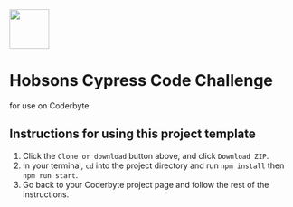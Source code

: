 <img src="https://coderbytestaticimages.s3.amazonaws.com/coderbyte_icon_digital_navy.png" width="70">

# Hobsons Cypress Code Challenge
for use on Coderbyte 

## Instructions for using this project template
1. Click the `Clone or download` button above, and click `Download ZIP`.
2. In your terminal, `cd` into the project directory and run `npm install` then `npm run start`.
3. Go back to your Coderbyte project page and follow the rest of the instructions.